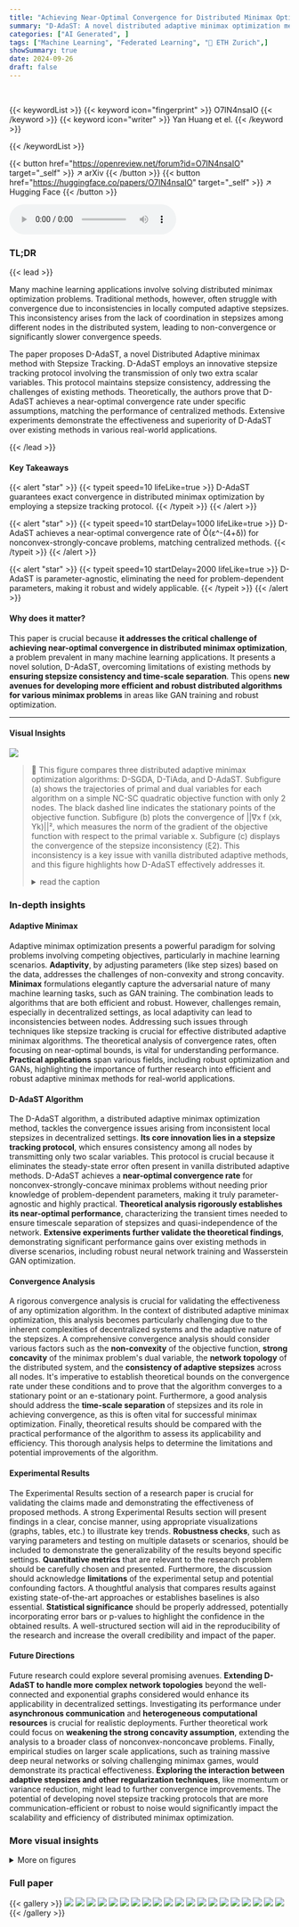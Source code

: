 ```yaml
---
title: "Achieving Near-Optimal Convergence for Distributed Minimax Optimization with Adaptive Stepsizes"
summary: "D-AdaST: A novel distributed adaptive minimax optimization method achieves near-optimal convergence by tracking stepsizes, solving the inconsistency problem hindering existing adaptive methods."
categories: ["AI Generated", ]
tags: ["Machine Learning", "Federated Learning", "🏢 ETH Zurich",]
showSummary: true
date: 2024-09-26
draft: false
---
```


<br>

{{< keywordList >}}
{{< keyword icon="fingerprint" >}} O7IN4nsaIO {{< /keyword >}}
{{< keyword icon="writer" >}} Yan Huang et el. {{< /keyword >}}
 
{{< /keywordList >}}

{{< button href="https://openreview.net/forum?id=O7IN4nsaIO" target="_self" >}}
↗ arXiv
{{< /button >}}
{{< button href="https://huggingface.co/papers/O7IN4nsaIO" target="_self" >}}
↗ Hugging Face
{{< /button >}}



<audio controls>
    <source src="https://ai-paper-reviewer.com/O7IN4nsaIO/podcast.wav" type="audio/wav">
    Your browser does not support the audio element.
</audio>


### TL;DR


{{< lead >}}

Many machine learning applications involve solving distributed minimax optimization problems.  Traditional methods, however, often struggle with convergence due to inconsistencies in locally computed adaptive stepsizes. This inconsistency arises from the lack of coordination in stepsizes among different nodes in the distributed system, leading to non-convergence or significantly slower convergence speeds.

The paper proposes D-AdaST, a novel Distributed Adaptive minimax method with Stepsize Tracking. D-AdaST employs an innovative stepsize tracking protocol involving the transmission of only two extra scalar variables. This protocol maintains stepsize consistency, addressing the challenges of existing methods.  Theoretically, the authors prove that D-AdaST achieves a near-optimal convergence rate under specific assumptions, matching the performance of centralized methods. Extensive experiments demonstrate the effectiveness and superiority of D-AdaST over existing methods in various real-world applications.

{{< /lead >}}


#### Key Takeaways

{{< alert "star" >}}
{{< typeit speed=10 lifeLike=true >}} D-AdaST guarantees exact convergence in distributed minimax optimization by employing a stepsize tracking protocol. {{< /typeit >}}
{{< /alert >}}

{{< alert "star" >}}
{{< typeit speed=10 startDelay=1000 lifeLike=true >}} D-AdaST achieves a near-optimal convergence rate of Õ(ε^-(4+δ)) for nonconvex-strongly-concave problems, matching centralized methods. {{< /typeit >}}
{{< /alert >}}

{{< alert "star" >}}
{{< typeit speed=10 startDelay=2000 lifeLike=true >}} D-AdaST is parameter-agnostic, eliminating the need for problem-dependent parameters, making it robust and widely applicable. {{< /typeit >}}
{{< /alert >}}

#### Why does it matter?
This paper is crucial because **it addresses the critical challenge of achieving near-optimal convergence in distributed minimax optimization**, a problem prevalent in many machine learning applications.  It presents a novel solution, D-AdaST, overcoming limitations of existing methods by **ensuring stepsize consistency and time-scale separation**.  This opens **new avenues for developing more efficient and robust distributed algorithms for various minimax problems** in areas like GAN training and robust optimization.

------
#### Visual Insights



![](https://ai-paper-reviewer.com/O7IN4nsaIO/figures_3_1.jpg)

> 🔼 This figure compares three distributed adaptive minimax optimization algorithms: D-SGDA, D-TiAda, and D-AdaST.  Subfigure (a) shows the trajectories of primal and dual variables for each algorithm on a simple NC-SC quadratic objective function with only 2 nodes. The black dashed line indicates the stationary points of the objective function. Subfigure (b) plots the convergence of ||∇x f (xk, Yk)||², which measures the norm of the gradient of the objective function with respect to the primal variable x. Subfigure (c) displays the convergence of the stepsize inconsistency (ξ2). This inconsistency is a key issue with vanilla distributed adaptive methods, and this figure highlights how D-AdaST effectively addresses it.
> <details>
> <summary>read the caption</summary>
> Figure 1: Comparison among D-SGDA, D-TiAda and D-AdaST for NC-SC quadratic objective function (6) with n = 2 nodes and x = y. In (a), it shows the trajectories of primal and dual variables of the algorithms, the points on the black dash line are stationary points of f. In (b), it shows the convergence of ||∇x f (xk, Yk)||² over the iterations. In (c), it shows the convergence of the inconsistency of stepsizes, ξ2 defined in (8), over the iterations. Notably, ξ2 fails to converge for D-TiAda and ξ2 = 0 for non-adaptive D-SGDA.
> </details>







### In-depth insights


#### Adaptive Minimax
Adaptive minimax optimization presents a powerful paradigm for solving problems involving competing objectives, particularly in machine learning scenarios.  **Adaptivity**, by adjusting parameters (like step sizes) based on the data, addresses the challenges of non-convexity and strong concavity.  **Minimax** formulations elegantly capture the adversarial nature of many machine learning tasks, such as GAN training. The combination leads to algorithms that are both efficient and robust.  However, challenges remain, especially in decentralized settings, as local adaptivity can lead to inconsistencies between nodes.  Addressing such issues through techniques like stepsize tracking is crucial for effective distributed adaptive minimax algorithms. The theoretical analysis of convergence rates, often focusing on near-optimal bounds, is vital for understanding performance.  **Practical applications** span various fields, including robust optimization and GANs, highlighting the importance of further research into efficient and robust adaptive minimax methods for real-world applications.

#### D-AdaST Algorithm
The D-AdaST algorithm, a distributed adaptive minimax optimization method, tackles the convergence issues arising from inconsistent local stepsizes in decentralized settings.  **Its core innovation lies in a stepsize tracking protocol**, which ensures consistency among all nodes by transmitting only two scalar variables. This protocol is crucial because it eliminates the steady-state error often present in vanilla distributed adaptive methods.  D-AdaST achieves a **near-optimal convergence rate** for nonconvex-strongly-concave minimax problems without needing prior knowledge of problem-dependent parameters, making it truly parameter-agnostic and highly practical.  **Theoretical analysis rigorously establishes its near-optimal performance**, characterizing the transient times needed to ensure timescale separation of stepsizes and quasi-independence of the network.  **Extensive experiments further validate the theoretical findings**, demonstrating significant performance gains over existing methods in diverse scenarios, including robust neural network training and Wasserstein GAN optimization.

#### Convergence Analysis
A rigorous convergence analysis is crucial for validating the effectiveness of any optimization algorithm.  In the context of distributed adaptive minimax optimization, this analysis becomes particularly challenging due to the inherent complexities of decentralized systems and the adaptive nature of the stepsizes. A comprehensive convergence analysis should consider various factors such as the **non-convexity** of the objective function, **strong concavity** of the minimax problem's dual variable, the **network topology** of the distributed system, and the **consistency of adaptive stepsizes** across all nodes. It's imperative to establish theoretical bounds on the convergence rate under these conditions and to prove that the algorithm converges to a stationary point or an  e-stationary point.  Furthermore, a good analysis should address the **time-scale separation** of stepsizes and its role in achieving convergence, as this is often vital for successful minimax optimization. Finally, theoretical results should be compared with the practical performance of the algorithm to assess its applicability and efficiency. This thorough analysis helps to determine the limitations and potential improvements of the algorithm.

#### Experimental Results
The Experimental Results section of a research paper is crucial for validating the claims made and demonstrating the effectiveness of proposed methods.  A strong Experimental Results section will present findings in a clear, concise manner, using appropriate visualizations (graphs, tables, etc.) to illustrate key trends. **Robustness checks**, such as varying parameters and testing on multiple datasets or scenarios, should be included to demonstrate the generalizability of the results beyond specific settings.  **Quantitative metrics** that are relevant to the research problem should be carefully chosen and presented.  Furthermore, the discussion should acknowledge **limitations** of the experimental setup and potential confounding factors. A thoughtful analysis that compares results against existing state-of-the-art approaches or establishes baselines is also essential.  **Statistical significance** should be properly addressed, potentially incorporating error bars or p-values to highlight the confidence in the obtained results. A well-structured section will aid in the reproducibility of the research and increase the overall credibility and impact of the paper.

#### Future Directions
Future research could explore several promising avenues. **Extending D-AdaST to handle more complex network topologies** beyond the well-connected and exponential graphs considered would enhance its applicability in decentralized settings.  Investigating its performance under **asynchronous communication** and **heterogeneous computational resources** is crucial for realistic deployments.  Further theoretical work could focus on **weakening the strong concavity assumption**, extending the analysis to a broader class of nonconvex-nonconcave problems.  Finally, empirical studies on larger scale applications, such as training massive deep neural networks or solving challenging minimax games, would demonstrate its practical effectiveness.  **Exploring the interaction between adaptive stepsizes and other regularization techniques**, like momentum or variance reduction, might lead to further convergence improvements.  The potential of developing novel stepsize tracking protocols that are more communication-efficient or robust to noise would significantly impact the scalability and efficiency of distributed minimax optimization.


### More visual insights

<details>
<summary>More on figures
</summary>


![](https://ai-paper-reviewer.com/O7IN4nsaIO/figures_8_1.jpg)

> 🔼 The figure compares the performance of four distributed adaptive minimax optimization algorithms (D-AdaGrad, D-NeAda, D-TiAda, and D-AdaST) on solving non-convex strongly concave quadratic objective functions across different network sizes (n=50 and n=100) and initial stepsizes. The plots illustrate the convergence of the algorithms, measured by the squared norm of the gradient of the primal variable (||∇xf(x,y)||²), over the number of gradient calls. The results demonstrate that D-AdaST consistently outperforms other algorithms across various settings, highlighting its effectiveness and robustness in distributed environments. The plots demonstrate the impact of network size and initial stepsizes on algorithm performance.
> <details>
> <summary>read the caption</summary>
> Figure 2: Performance comparison of algorithms on quadratic functions over exponential graphs with node counts n = {50, 100} and different initial stepsizes (yy = 0.1).
> </details>



![](https://ai-paper-reviewer.com/O7IN4nsaIO/figures_8_2.jpg)

> 🔼 This figure compares the performance of three distributed minimax optimization algorithms (D-SGDA, D-TiAda, and D-AdaST) on a simple nonconvex-strongly-concave quadratic objective function.  It illustrates the trajectories of primal and dual variables, the convergence of the gradient norm, and importantly, the convergence of the inconsistency in stepsizes. The results highlight that D-AdaST is the only algorithm that converges to a stationary point and resolves the issue of inconsistent stepsizes.
> <details>
> <summary>read the caption</summary>
> Figure 1: Comparison among D-SGDA, D-TiAda and D-AdaST for NC-SC quadratic objective function (6) with n = 2 nodes and x = y. In (a), it shows the trajectories of primal and dual variables of the algorithms, the points on the black dash line are stationary points of f. In (b), it shows the convergence of ||∇x f (xk, Yk)||² over the iterations. In (c), it shows the convergence of the inconsistency of stepsizes, 2 defined in (8), over the iterations. Notably, 2 fails to converge for D-TiAda and 2 = 0 for non-adaptive D-SGDA.
> </details>



![](https://ai-paper-reviewer.com/O7IN4nsaIO/figures_9_1.jpg)

> 🔼 The figure compares the performance of three different algorithms (D-Adam, D-TiAda-Adam, and D-AdaST-Adam) on training GANs using the CIFAR-10 dataset.  The experiment is performed on an exponential graph with 10 nodes.  The x-axis represents the number of gradient calls, and the y-axis represents the inception score, a measure of the quality of the generated images.  Three subplots show results for different initial stepsizes (γx = γy = 0.001, γx = γy = 0.01, γx = γy = 0.05).  The results demonstrate that D-AdaST-Adam consistently achieves a higher inception score, indicating superior performance in generating high-quality images.
> <details>
> <summary>read the caption</summary>
> Figure 4: Training GANs on CIFAR-10 dataset over exponential graphs with n = 10 nodes.
> </details>



![](https://ai-paper-reviewer.com/O7IN4nsaIO/figures_14_1.jpg)

> 🔼 The figure compares the performance of four different distributed adaptive minimax optimization algorithms (D-AdaGrad, D-NeAda, D-TiAda, and D-AdaST) on training a Convolutional Neural Network (CNN) for image classification using the MNIST dataset.  The algorithms are evaluated across two different graph topologies: directed ring and fully connected. The plot shows the convergence of the algorithms measured by the squared norm of the gradient of the loss function, \(||\nabla_x f(x, y)\|^2\), against the number of gradient calls.  The results demonstrate how D-AdaST outperforms other algorithms, especially in a dense graph topology, indicating the proposed algorithm's robustness and effectiveness.
> <details>
> <summary>read the caption</summary>
> Figure 5: Performance comparison of training CNN on MNIST with n = 20 nodes over directed ring and fully connected graphs.
> </details>



![](https://ai-paper-reviewer.com/O7IN4nsaIO/figures_14_2.jpg)

> 🔼 The figure compares the performance of D-AdaGrad, D-NeAda, D-TiAda, and D-AdaST algorithms on quadratic functions.  It shows the convergence of ||∇xf(x, y)||² (the squared norm of the gradient of f with respect to x) over the number of gradient calls.  The comparison is made for two different network sizes (n=50 and n=100 nodes) and two different initial stepsize settings (x=0.1 and x=0.02, with y=0.1 in both cases).  The plots illustrate how D-AdaST consistently achieves faster convergence compared to other algorithms across all settings.
> <details>
> <summary>read the caption</summary>
> Figure 2: Performance comparison of algorithms on quadratic functions over exponential graphs with node counts n = {50, 100} and different initial stepsizes (yy = 0.1).
> </details>



![](https://ai-paper-reviewer.com/O7IN4nsaIO/figures_14_3.jpg)

> 🔼 This figure compares the performance of four distributed adaptive minimax optimization algorithms (D-AdaGrad, D-NeAda, D-TiAda, and D-AdaST) on a quadratic objective function using two different graph topologies (exponential and dense graphs) and two different numbers of nodes (50 and 100). The algorithms differ in how they handle step sizes: D-AdaGrad is a basic adaptive method; D-NeAda is a nested adaptive method; D-TiAda is a single-loop adaptive method with time-scale separation; and D-AdaST is a newly proposed method that includes a stepsize tracking mechanism to improve consistency of step sizes across nodes. The plots show the convergence of the gradient norm ||∇xf(x,y)||² as a function of the number of gradient calls. The results demonstrate that D-AdaST achieves faster convergence compared to the other algorithms, especially when the initial step size is favorable. This highlights the effectiveness of the step size tracking mechanism in D-AdaST for ensuring the convergence of distributed adaptive methods.
> <details>
> <summary>read the caption</summary>
> Figure 2: Performance comparison of algorithms on quadratic functions over exponential graphs with node counts n = {50, 100} and different initial stepsizes (yy = 0.1).
> </details>



![](https://ai-paper-reviewer.com/O7IN4nsaIO/figures_14_4.jpg)

> 🔼 This figure compares the performance of four different distributed adaptive minimax optimization algorithms (D-AdaGrad, D-NeAda, D-TiAda, and D-AdaST) on two different graph topologies (exponential and dense graphs) with varying node counts (n = 50 and n = 100).  The algorithms are tested using two sets of initial stepsizes (x=0.1, y=0.1 and x=0.02, y=0.1) to find an e-stationary point of a nonconvex-strongly concave quadratic function.  The plots show the convergence of ||∇x f(x,y)||² over gradient calls. The results demonstrate that D-AdaST consistently outperforms other algorithms across various settings.
> <details>
> <summary>read the caption</summary>
> Figure 2: Performance comparison of algorithms on quadratic functions over exponential graphs with node counts n = {50, 100} and different initial stepsizes (yy = 0.1).
> </details>



![](https://ai-paper-reviewer.com/O7IN4nsaIO/figures_15_1.jpg)

> 🔼 This figure compares the performance of three distributed adaptive minimax optimization algorithms, namely D-Adam, D-TiAda-Adam, and D-AdaST-Adam, on the task of training Generative Adversarial Networks (GANs) using the CIFAR-10 dataset.  The x-axis represents the number of gradient calls, and the y-axis represents the inception score, a metric used to evaluate the quality of generated images. The experiment was conducted on an exponential graph with 10 nodes.  The figure demonstrates that D-AdaST-Adam achieves a higher inception score compared to the other two algorithms, indicating its superior performance in this task.
> <details>
> <summary>read the caption</summary>
> Figure 4: Training GANs on CIFAR-10 dataset over exponential graphs with n = 10 nodes.
> </details>



![](https://ai-paper-reviewer.com/O7IN4nsaIO/figures_15_2.jpg)

> 🔼 This figure shows the performance of the D-AdaST algorithm on quadratic functions with different choices of α and β parameters over an exponential graph with 50 nodes.  It illustrates how the convergence rate is affected by the selection of α and β. The plot shows that smaller values of α - β lead to faster initial convergence but possibly a higher steady-state error.
> <details>
> <summary>read the caption</summary>
> Figure 10: Performance comparison of D-AdaST on quadratic functions over an exponential graph of n = 50 nodes with different choices of α and β.
> </details>



</details>






### Full paper

{{< gallery >}}
<img src="https://ai-paper-reviewer.com/O7IN4nsaIO/1.png" class="grid-w50 md:grid-w33 xl:grid-w25" />
<img src="https://ai-paper-reviewer.com/O7IN4nsaIO/2.png" class="grid-w50 md:grid-w33 xl:grid-w25" />
<img src="https://ai-paper-reviewer.com/O7IN4nsaIO/3.png" class="grid-w50 md:grid-w33 xl:grid-w25" />
<img src="https://ai-paper-reviewer.com/O7IN4nsaIO/4.png" class="grid-w50 md:grid-w33 xl:grid-w25" />
<img src="https://ai-paper-reviewer.com/O7IN4nsaIO/5.png" class="grid-w50 md:grid-w33 xl:grid-w25" />
<img src="https://ai-paper-reviewer.com/O7IN4nsaIO/6.png" class="grid-w50 md:grid-w33 xl:grid-w25" />
<img src="https://ai-paper-reviewer.com/O7IN4nsaIO/7.png" class="grid-w50 md:grid-w33 xl:grid-w25" />
<img src="https://ai-paper-reviewer.com/O7IN4nsaIO/8.png" class="grid-w50 md:grid-w33 xl:grid-w25" />
<img src="https://ai-paper-reviewer.com/O7IN4nsaIO/9.png" class="grid-w50 md:grid-w33 xl:grid-w25" />
<img src="https://ai-paper-reviewer.com/O7IN4nsaIO/10.png" class="grid-w50 md:grid-w33 xl:grid-w25" />
<img src="https://ai-paper-reviewer.com/O7IN4nsaIO/11.png" class="grid-w50 md:grid-w33 xl:grid-w25" />
<img src="https://ai-paper-reviewer.com/O7IN4nsaIO/12.png" class="grid-w50 md:grid-w33 xl:grid-w25" />
<img src="https://ai-paper-reviewer.com/O7IN4nsaIO/13.png" class="grid-w50 md:grid-w33 xl:grid-w25" />
<img src="https://ai-paper-reviewer.com/O7IN4nsaIO/14.png" class="grid-w50 md:grid-w33 xl:grid-w25" />
<img src="https://ai-paper-reviewer.com/O7IN4nsaIO/15.png" class="grid-w50 md:grid-w33 xl:grid-w25" />
<img src="https://ai-paper-reviewer.com/O7IN4nsaIO/16.png" class="grid-w50 md:grid-w33 xl:grid-w25" />
<img src="https://ai-paper-reviewer.com/O7IN4nsaIO/17.png" class="grid-w50 md:grid-w33 xl:grid-w25" />
<img src="https://ai-paper-reviewer.com/O7IN4nsaIO/18.png" class="grid-w50 md:grid-w33 xl:grid-w25" />
<img src="https://ai-paper-reviewer.com/O7IN4nsaIO/19.png" class="grid-w50 md:grid-w33 xl:grid-w25" />
<img src="https://ai-paper-reviewer.com/O7IN4nsaIO/20.png" class="grid-w50 md:grid-w33 xl:grid-w25" />
{{< /gallery >}}